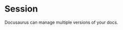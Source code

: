 <!-- ---
sidebar_position: 4
--- -->

# Session

Docusaurus can manage multiple versions of your docs.


